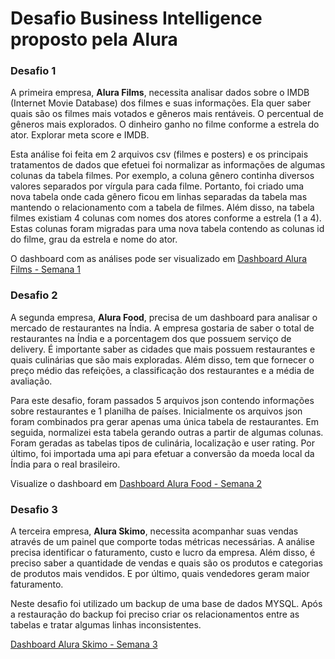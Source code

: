 # Desafio Business Intelligence proposto pela Alura

### Desafio 1

A primeira empresa, **Alura Films**, necessita analisar dados sobre o IMDB (Internet Movie Database) dos filmes e suas informações. Ela quer saber quais são os filmes mais votados e gêneros mais rentáveis. O percentual de gêneros mais explorados. O dinheiro ganho no filme conforme a estrela do ator. Explorar meta score e IMDB.

Esta análise foi feita em 2 arquivos csv (filmes e posters) e os principais tratamentos de dados que efetuei foi normalizar as informações de algumas colunas da tabela filmes. Por exemplo, a coluna gênero continha diversos valores separados por vírgula para cada filme. Portanto, foi criado uma nova tabela onde cada gênero ficou em linhas separadas da tabela mas mantendo o relacionamento com a tabela de filmes. Além disso, na tabela filmes existiam 4 colunas com nomes dos atores conforme a estrela (1 a 4). Estas colunas foram migradas para uma nova tabela contendo as colunas id do filme, grau da estrela e nome do ator. 

O dashboard com as análises pode ser visualizado em [Dashboard Alura Films - Semana 1](https://app.powerbi.com/view?r=eyJrIjoiYjVhNGUyZmEtOWRjYS00NGIzLWI3NDAtNmNjZmFjNTRmMTQ3IiwidCI6IjRlOWJkOTMzLTAyOTgtNDdlOC05MDhkLTVlYTI1MTVlNWY1MiJ9&pageName=ReportSectione24e3b5d2949dc7e6ca3)


### Desafio 2

A segunda empresa, **Alura Food**, precisa de um dashboard para analisar o mercado de restaurantes na Índia. A empresa gostaria de saber o total de restaurantes na Índia e a porcentagem dos que possuem serviço de delivery. É importante saber as cidades que mais possuem restaurantes e quais culinárias que são mais exploradas. Além disso, tem que fornecer o preço médio das refeições, a classificação dos restaurantes e a média de avaliação.

Para este desafio, foram passados 5 arquivos json contendo informações sobre restaurantes e 1 planilha de países. Inicialmente os arquivos json foram combinados pra gerar apenas uma única tabela de restaurantes. Em seguida, normalizei esta tabela gerando outras a partir de algumas colunas. Foram geradas as tabelas tipos de culinária, localização e user rating. Por último, foi importada uma api para efetuar a conversão da moeda local da Índia para o real brasileiro.

Visualize o dashboard em [Dashboard Alura Food - Semana 2](https://app.powerbi.com/view?r=eyJrIjoiYjk3Yzc0ZTUtMjRiOC00MGFkLWExNWEtMzI4OWE0Njc2MTkxIiwidCI6IjRlOWJkOTMzLTAyOTgtNDdlOC05MDhkLTVlYTI1MTVlNWY1MiJ9&pageName=ReportSection3f18dc50713276169ec0)

### Desafio 3

A terceira empresa, **Alura Skimo**, necessita acompanhar suas vendas através de um painel que comporte todas métricas necessárias. A análise precisa identificar o faturamento, custo e lucro da empresa. Além disso, é preciso saber a quantidade de vendas e quais são os produtos e categorias de produtos mais vendidos. E por último, quais vendedores geram maior faturamento.

Neste desafio foi utilizado um backup de uma base de dados MYSQL. Após a restauração do backup foi preciso criar os relacionamentos entre as tabelas e tratar algumas linhas inconsistentes.

[Dashboard Alura Skimo - Semana 3](https://app.powerbi.com/view?r=eyJrIjoiZWVkNjEzMzMtODUzOC00NGRkLTlhOWQtZmRjODkxMjA0ZDBmIiwidCI6IjRlOWJkOTMzLTAyOTgtNDdlOC05MDhkLTVlYTI1MTVlNWY1MiJ9)

